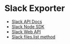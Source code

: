 # Slack Exporter

- [Slack API Docs](https://api.slack.com/docs)
- [Slack Node SDK](https://slack.dev/node-slack-sdk/)
- [Slack Web API](https://slack.dev/node-slack-sdk/web-api)
- [Slack files.list method](https://api.slack.com/methods/files.list)